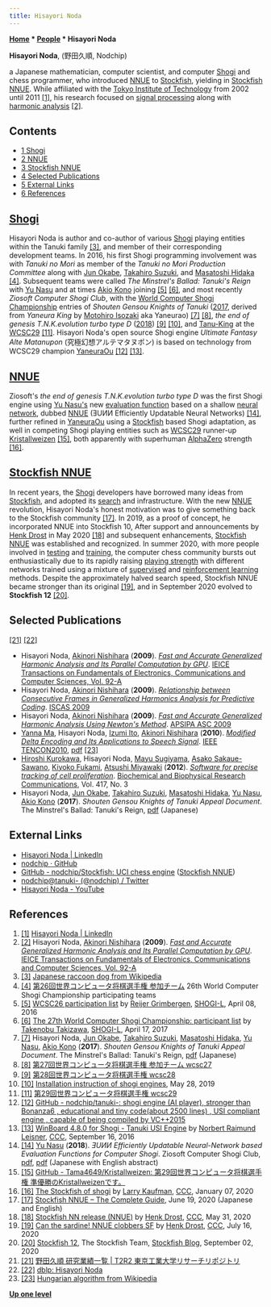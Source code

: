 ```yaml
---
title: Hisayori Noda
---
```

**[Home](Home "Home") * [People](People "People") * Hisayori Noda**

**Hisayori Noda**, (野田久順, Nodchip)

a Japanese mathematician, computer scientist, and computer [Shogi](Shogi "Shogi") and chess programmer, who introduced [NNUE](NNUE "NNUE") to [Stockfish](Stockfish "Stockfish"), yielding in [Stockfish NNUE](Stockfish_NNUE "Stockfish NNUE").
While affiliated with the [Tokyo Institute of Technology](https://en.wikipedia.org/wiki/Tokyo_Institute_of_Technology) from 2002 until 2011 <a id="cite-note-1" href="#cite-ref-1">[1]</a>, his research focused
on [signal processing](https://en.wikipedia.org/wiki/Signal_processing) along with [harmonic analysis](https://en.wikipedia.org/wiki/Harmonic_analysis) <a id="cite-note-2" href="#cite-ref-2">[2]</a>.

## Contents

- [1 Shogi](#shogi)
- [2 NNUE](#nnue)
- [3 Stockfish NNUE](#stockfish-nnue)
- [4 Selected Publications](#selected-publications)
- [5 External Links](#external-links)
- [6 References](#references)

## [Shogi](Shogi "Shogi")

Hisayori Noda is author and co-author of various [Shogi](Shogi "Shogi") playing entities within the Tanuki family <a id="cite-note-3" href="#cite-ref-3">[3]</a>, and member of their corresponding development teams.
In 2016, his first Shogi programming involvement was with *Tanuki no Mori* as member of the *Tanuki no Mori Production Committee* along with [Jun Okabe](Jun_Okabe "Jun Okabe"), [Takahiro Suzuki](index.php?title=Takahiro_Suzuki&action=edit&redlink=1 "Takahiro Suzuki (page does not exist)"), and [Masatoshi Hidaka](Masatoshi_Hidaka "Masatoshi Hidaka") <a id="cite-note-4" href="#cite-ref-4">[4]</a>.
Subsequent teams were called *The Minstrel's Ballad: Tanuki's Reign* with [Yu Nasu](Yu_Nasu "Yu Nasu") and at times [Akio Kono](index.php?title=Akio_Kono&action=edit&redlink=1 "Akio Kono (page does not exist)") joining
<a id="cite-note-5" href="#cite-ref-5">[5]</a>
<a id="cite-note-6" href="#cite-ref-6">[6]</a>,
and most recently *Ziosoft Computer Shogi Club*, with the [World Computer Shogi Championship](World_Computer_Shogi_Championship "World Computer Shogi Championship") entries of *Shouten Gensou Knights of Tanuki* ([2017](index.php?title=WCSC27&action=edit&redlink=1 "WCSC27 (page does not exist)"), derived from *Yaneura King* by [Motohiro Isozaki](Motohiro_Isozaki "Motohiro Isozaki") aka Yaneurao)
<a id="cite-note-7" href="#cite-ref-7">[7]</a>
<a id="cite-note-8" href="#cite-ref-8">[8]</a>,
*the end of genesis T.N.K.evolution turbo type D* ([2018](index.php?title=WCSC28&action=edit&redlink=1 "WCSC28 (page does not exist)")) <a id="cite-note-9" href="#cite-ref-9">[9]</a>
<a id="cite-note-10" href="#cite-ref-10">[10]</a>, and
[Tanu-King](index.php?title=Tanu-King&action=edit&redlink=1 "Tanu-King (page does not exist)") at the [WCSC29](index.php?title=WCSC29&action=edit&redlink=1 "WCSC29 (page does not exist)") <a id="cite-note-11" href="#cite-ref-11">[11]</a>.
Hisayori Noda's open source Shogi engine *Ultimate Fantasy Alte Matanupon* (究極幻想アルテマタヌポン) is based on technology from WCSC29 champion [YaneuraOu](YaneuraOu "YaneuraOu") <a id="cite-note-12" href="#cite-ref-12">[12]</a> <a id="cite-note-13" href="#cite-ref-13">[13]</a>.

## [NNUE](NNUE "NNUE")

Ziosoft's *the end of genesis T.N.K.evolution turbo type D* was the first Shogi engine using [Yu Nasu's](Yu_Nasu "Yu Nasu") new [evaluation function](Evaluation_Function "Evaluation Function")
based on a shallow [neural network](Neural_Networks "Neural Networks"), dubbed [NNUE](NNUE "NNUE") (ƎUИИ Efficiently Updatable Neural Networks) <a id="cite-note-14" href="#cite-ref-14">[14]</a>,
further refined in [YaneuraOu](YaneuraOu "YaneuraOu") using a [Stockfish](Stockfish "Stockfish") based Shogi adaptation, as well in competing Shogi playing entities such as [WCSC29](index.php?title=WCSC29&action=edit&redlink=1 "WCSC29 (page does not exist)") runner-up [Kristallweizen](Kristallweizen "Kristallweizen") <a id="cite-note-15" href="#cite-ref-15">[15]</a>,
both apparently with superhuman [AlphaZero](AlphaZero "AlphaZero") strength <a id="cite-note-16" href="#cite-ref-16">[16]</a>.

## [Stockfish NNUE](Stockfish_NNUE "Stockfish NNUE")

In recent years, the [Shogi](Shogi "Shogi") developers have borrowed many ideas from [Stockfish](Stockfish "Stockfish"), and adopted its [search](Search "Search") and infrastructure.
With the new [NNUE](NNUE "NNUE") revolution, Hisayori Noda's honest motivation was to give something back to the Stockfish community <a id="cite-note-17" href="#cite-ref-17">[17]</a>.
In 2019, as a proof of concept, he incorporated NNUE into Stockfish 10,
After support and announcements by [Henk Drost](index.php?title=Henk_Drost&action=edit&redlink=1 "Henk Drost (page does not exist)") in May 2020 <a id="cite-note-18" href="#cite-ref-18">[18]</a>
and subsequent enhancements, [Stockfish NNUE](Stockfish_NNUE "Stockfish NNUE") was established and recognized. In summer 2020, with more people involved in [testing](Engine_Testing "Engine Testing") and [training](Learning "Learning"),
the computer chess community bursts out enthusiastically due to its rapidly raising [playing strength](Playing_Strength "Playing Strength") with different networks trained using a mixture of [supervised](Supervised_Learning "Supervised Learning") and [reinforcement learning](Reinforcement_Learning "Reinforcement Learning") methods. Despite the approximately halved search speed, Stockfish NNUE became stronger than its original <a id="cite-note-19" href="#cite-ref-19">[19]</a>, and in September 2020 evolved to **Stockfish 12** <a id="cite-note-20" href="#cite-ref-20">[20]</a>.

## Selected Publications

<a id="cite-note-21" href="#cite-ref-21">[21]</a> <a id="cite-note-22" href="#cite-ref-22">[22]</a>

- Hisayori Noda, [Akinori Nishihara](https://dblp.org/pers/hd/n/Nishihara:Akinori) (**2009**). *[Fast and Accurate Generalized Harmonic Analysis and Its Parallel Computation by GPU](https://www.semanticscholar.org/paper/Fast-and-Accurate-Generalized-Harmonic-Analysis-and-Noda-Nishihara/6cd8dcd74775f6528e419025a75133905d1651bc)*. [IEICE Transactions on Fundamentals of Electronics, Communications and Computer Sciences, Vol. 92-A](https://dblp.org/db/journals/ieicet/ieicet92a.html)
- Hisayori Noda, [Akinori Nishihara](https://dblp.org/pers/hd/n/Nishihara:Akinori) (**2009**). *[Relationship between Consecutive Frames in Generalized Harmonics Analysis for Predictive Coding](https://www.semanticscholar.org/paper/Relationship-between-consecutive-frames-in-analysis-Noda-Nishihara/d0a4c0073f877d36468c75df4b7a6893b0bb9f46)*. [ISCAS 2009](https://dblp.org/db/conf/iscas/iscas2009.htmla)
- Hisayori Noda, [Akinori Nishihara](https://dblp.org/pers/hd/n/Nishihara:Akinori) (**2009**). *[Fast and Accurate Generalized Harmonic Analysis Using Newton's Method](https://www.semanticscholar.org/paper/Fast-and-Accurate-Generalized-Harmonic-Analysis-Noda-Nishihara/b84da17ff527750c91a0a52f73d701fffe2a1181)*. [APSIPA ASC 2009](http://apsipa.org/proceedings_2009/index.html)
- [Yanna Ma](https://dblp.uni-trier.de/pers/m/Ma:Yanna.html), Hisayori Noda, [Izumi Ito](https://dblp.uni-trier.de/pers/hd/i/Ito:Izumi), [Akinori Nishihara](https://dblp.org/pers/hd/n/Nishihara:Akinori) (**2010**). *[Modified Delta Encoding and Its Applications to Speech Signal](https://ieeexplore.ieee.org/document/5686714)*. [IEEE TENCON2010](https://ieeexplore.ieee.org/xpl/conhome/5680734/proceeding), [pdf](http://t2r2.star.titech.ac.jp/rrws/file/CTT100617906/ATD100000413/) <a id="cite-note-23" href="#cite-ref-23">[23]</a>
- [Hiroshi Kurokawa](https://www.researchgate.net/scientific-contributions/14292587_Hiroshi_Kurokawa), Hisayori Noda, [Mayu Sugiyama](https://dblp.uni-trier.de/pers/hd/s/Sugiyama:Mayu), [Asako Sakaue-Sawano](https://scholar.google.com/citations?user=1ScfytQAAAAJ&hl=en), [Kiyoko Fukami](https://www.researchgate.net/scientific-contributions/2100420273_Kiyoko_Fukami), [Atsushi Miyawaki](https://cbs.riken.jp/en/faculty/a.miyawaki/) (**2012**). *[Software for precise tracking of cell proliferation](https://www.sciencedirect.com/science/article/pii/S0006291X11023096?via%3Dihub)*. [Biochemical and Biophysical Research Communications](https://en.wikipedia.org/wiki/Biochemical_and_Biophysical_Research_Communications), Vol. 417, No. 3
- Hisayori Noda, [Jun Okabe](Jun_Okabe "Jun Okabe"), [Takahiro Suzuki](index.php?title=Takahiro_Suzuki&action=edit&redlink=1 "Takahiro Suzuki (page does not exist)"), [Masatoshi Hidaka](Masatoshi_Hidaka "Masatoshi Hidaka"), [Yu Nasu](Yu_Nasu "Yu Nasu"), [Akio Kono](index.php?title=Akio_Kono&action=edit&redlink=1 "Akio Kono (page does not exist)") (**2017**). *Shouten Gensou Knights of Tanuki Appeal Document*. The Minstrel's Ballad: Tanuki's Reign, [pdf](http://www2.computer-shogi.org/wcsc27/appeal/tanuki-/appeal.pdf) (Japanese)

## External Links

- [Hisayori Noda | LinkedIn](https://www.linkedin.com/in/hisayori-noda-4b084798/)
- [nodchip · GitHub](https://github.com/nodchip)
- [GitHub - nodchip/Stockfish: UCI chess engine](https://github.com/nodchip/Stockfish) ([Stockfish NNUE](Stockfish_NNUE "Stockfish NNUE"))
- [nodchip@tanuki- (@nodchip) / Twitter](https://twitter.com/nodchip)
- [Hisayori Noda - YouTube](https://www.youtube.com/c/HisayoriNoda/about?disable_polymer=1)

## References

1. <a id="cite-ref-1" href="#cite-note-1">[1]</a> [Hisayori Noda | LinkedIn](https://www.linkedin.com/in/hisayori-noda-4b084798/)
1. <a id="cite-ref-2" href="#cite-note-2">[2]</a> Hisayori Noda, [Akinori Nishihara](https://dblp.org/pers/hd/n/Nishihara:Akinori) (**2009**). *[Fast and Accurate Generalized Harmonic Analysis and Its Parallel Computation by GPU](https://www.semanticscholar.org/paper/Fast-and-Accurate-Generalized-Harmonic-Analysis-and-Noda-Nishihara/6cd8dcd74775f6528e419025a75133905d1651bc)*. [IEICE Transactions on Fundamentals of Electronics, Communications and Computer Sciences, Vol. 92-A](https://dblp.org/db/journals/ieicet/ieicet92a.html)
1. <a id="cite-ref-3" href="#cite-note-3">[3]</a> [Japanese raccoon dog from Wikipedia](https://en.wikipedia.org/wiki/Japanese_raccoon_dog)
1. <a id="cite-ref-4" href="#cite-note-4">[4]</a> [第26回世界コンピュータ将棋選手権 参加チーム](http://www2.computer-shogi.org/wcsc26/team.html) 26th World Computer Shogi Championship participating teams
1. <a id="cite-ref-5" href="#cite-note-5">[5]</a> [WCSC26 participation list](https://groups.google.com/d/msg/shogi-l/-fO7GP6Zzww/8pG4UYeNAAAJ) by [Reijer Grimbergen](Reijer_Grimbergen "Reijer Grimbergen"), [SHOGI-L](Computer_Chess_Forums "Computer Chess Forums"), April 08, 2016
1. <a id="cite-ref-6" href="#cite-note-6">[6]</a> [The 27th World Computer Shogi Championship: participant list](https://groups.google.com/d/msg/shogi-l/v-tznD0IQe0/37KYlSYtAgAJ) by [Takenobu Takizawa](Takenobu_Takizawa "Takenobu Takizawa"), [SHOGI-L](Computer_Chess_Forums "Computer Chess Forums"), April 17, 2017
1. <a id="cite-ref-7" href="#cite-note-7">[7]</a> Hisayori Noda, [Jun Okabe](Jun_Okabe "Jun Okabe"), [Takahiro Suzuki](index.php?title=Takahiro_Suzuki&action=edit&redlink=1 "Takahiro Suzuki (page does not exist)"), [Masatoshi Hidaka](Masatoshi_Hidaka "Masatoshi Hidaka"), [Yu Nasu](Yu_Nasu "Yu Nasu"), [Akio Kono](index.php?title=Akio_Kono&action=edit&redlink=1 "Akio Kono (page does not exist)") (**2017**). *Shouten Gensou Knights of Tanuki Appeal Document*. The Minstrel's Ballad: Tanuki's Reign, [pdf](http://www2.computer-shogi.org/wcsc27/appeal/tanuki-/appeal.pdf) (Japanese)
1. <a id="cite-ref-8" href="#cite-note-8">[8]</a> [第27回世界コンピュータ将棋選手権 参加チーム wcsc27](http://www2.computer-shogi.org/wcsc27/team.html)
1. <a id="cite-ref-9" href="#cite-note-9">[9]</a> [第28回世界コンピュータ将棋選手権 wcsc28](http://www2.computer-shogi.org/wcsc28/)
1. <a id="cite-ref-10" href="#cite-note-10">[10]</a> [Installation instruction of shogi engines](https://www.uuunuuun.com/single-post/2019/05/28/Installation-instruction-of-shogi-engines-v2019-May), May 28, 2019
1. <a id="cite-ref-11" href="#cite-note-11">[11]</a> [第29回世界コンピュータ将棋選手権 wcsc29](http://www2.computer-shogi.org/wcsc29/)
1. <a id="cite-ref-12" href="#cite-note-12">[12]</a> [GitHub - nodchip/tanuki-: shogi engine (AI player), stronger than Bonanza6 , educational and tiny code(about 2500 lines) , USI compliant engine , capable of being compiled by VC++2015](https://github.com/nodchip/tanuki-)
1. <a id="cite-ref-13" href="#cite-note-13">[13]</a> [WinBoard 4.8.0 for Shogi - Tanuki USI Engine](http://www.talkchess.com/forum3/viewtopic.php?f=2&t=61441) by [Norbert Raimund Leisner](Norbert_Raimund_Leisner "Norbert Raimund Leisner"), [CCC](CCC "CCC"), September 16, 2016
1. <a id="cite-ref-14" href="#cite-note-14">[14]</a> [Yu Nasu](Yu_Nasu "Yu Nasu") (**2018**). *ƎUИИ Efficiently Updatable Neural-Network based Evaluation Functions for Computer Shogi*. Ziosoft Computer Shogi Club, [pdf](https://github.com/ynasu87/nnue/blob/master/docs/nnue.pdf), [pdf](https://www.apply.computer-shogi.org/wcsc28/appeal/the_end_of_genesis_T.N.K.evolution_turbo_type_D/nnue.pdf) (Japanese with English abstract)
1. <a id="cite-ref-15" href="#cite-note-15">[15]</a> [GitHub - Tama4649/Kristallweizen: 第29回世界コンピュータ将棋選手権 準優勝のKristallweizenです。](https://github.com/Tama4649/Kristallweizen/)
1. <a id="cite-ref-16" href="#cite-note-16">[16]</a> [The Stockfish of shogi](http://www.talkchess.com/forum3/viewtopic.php?f=2&t=72754) by [Larry Kaufman](Larry_Kaufman "Larry Kaufman"), [CCC](CCC "CCC"), January 07, 2020
1. <a id="cite-ref-17" href="#cite-note-17">[17]</a> [Stockfish NNUE – The Complete Guide](http://yaneuraou.yaneu.com/2020/06/19/stockfish-nnue-the-complete-guide/), June 19, 2020 (Japanese and English)
1. <a id="cite-ref-18" href="#cite-note-18">[18]</a> [Stockfish NN release (NNUE)](http://www.talkchess.com/forum3/viewtopic.php?f=2&t=74059) by [Henk Drost](index.php?title=Henk_Drost&action=edit&redlink=1 "Henk Drost (page does not exist)"), [CCC](CCC "CCC"), May 31, 2020
1. <a id="cite-ref-19" href="#cite-note-19">[19]</a> [Can the sardine! NNUE clobbers SF](http://www.talkchess.com/forum3/viewtopic.php?f=2&t=74484) by [Henk Drost](index.php?title=Henk_Drost&action=edit&redlink=1 "Henk Drost (page does not exist)"), [CCC](CCC "CCC"), July 16, 2020
1. <a id="cite-ref-20" href="#cite-note-20">[20]</a> [Stockfish 12](https://blog.stockfishchess.org/post/628172810852925440/stockfish-12), The Stockfish Team, [Stockfish Blog](https://blog.stockfishchess.org/), September 02, 2020
1. <a id="cite-ref-21" href="#cite-note-21">[21]</a> [野田久順 研究業績一覧 | T2R2 東京工業大学リサーチリポジトリ](http://t2r2.star.titech.ac.jp/cgi-bin/researcherpublicationlist.cgi?q_researcher_content_number=3b9467a3348539078a73b99964d041f5&alldisp=1&tab_yf=2020)
1. <a id="cite-ref-22" href="#cite-note-22">[22]</a> [dblp: Hisayori Noda](https://dblp.org/pers/hd/n/Noda:Hisayori)
1. <a id="cite-ref-23" href="#cite-note-23">[23]</a> [Hungarian algorithm from Wikipedia](https://en.wikipedia.org/wiki/Hungarian_algorithm)

**[Up one level](People "People")**


